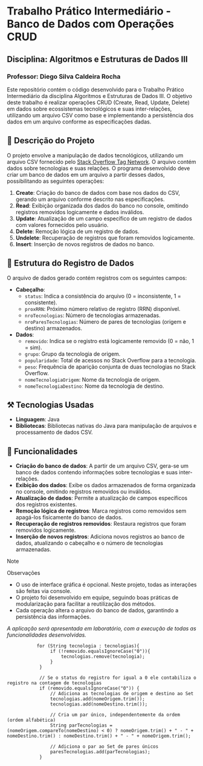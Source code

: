 # Trabalho Prático Intermediário - Banco de Dados com Operações CRUD

## **Disciplina**: Algoritmos e Estruturas de Dados III

### Professor: Diego Silva Caldeira Rocha

Este repositório contém o código desenvolvido para o Trabalho Prático Intermediário da disciplina Algoritmos e Estruturas de Dados III. O objetivo deste trabalho é realizar operações CRUD (Create, Read, Update, Delete) em dados sobre ecossistemas tecnológicos e suas inter-relações, utilizando um arquivo CSV como base e implementando a persistência dos dados em um arquivo conforme as especificações dadas.

## 📝 Descrição do Projeto

O projeto envolve a manipulação de dados tecnológicos, utilizando um arquivo CSV fornecido pelo [Stack Overflow Tag Network](https://www.kaggle.com/datasets/stackoverflow/stack-overflow-tag-network?select=stack_network_nodes.csv). O arquivo contém dados sobre tecnologias e suas relações. O programa desenvolvido deve criar um banco de dados em um arquivo a partir desses dados, possibilitando as seguintes operações:

1. **Create**: Criação do banco de dados com base nos dados do CSV, gerando um arquivo conforme descrito nas especificações.
2. **Read**: Exibição organizada dos dados do banco no console, omitindo registros removidos logicamente e dados inválidos.
3. **Update**: Atualização de um campo específico de um registro de dados com valores fornecidos pelo usuário.
4. **Delete**: Remoção lógica de um registro de dados.
5. **Undelete**: Recuperação de registros que foram removidos logicamente.
6. **Insert**: Inserção de novos registros de dados no banco.

## 🎲 Estrutura do Registro de Dados

O arquivo de dados gerado contém registros com os seguintes campos:

- **Cabeçalho**:
  - ```status```: Indica a consistência do arquivo (0 = inconsistente, 1 = consistente).
  - ```proxRRN```: Próximo número relativo de registro (RRN) disponível.
  - ```nroTecnologias```: Número de tecnologias armazenadas.
  - ```nroParesTecnologias```: Número de pares de tecnologias (origem e destino) armazenados.
- **Dados**:
  - ```removido```: Indica se o registro está logicamente removido (0 = não, 1 = sim).
  - ```grupo```: Grupo da tecnologia de origem.
  - ```popularidade```: Total de acessos no Stack Overflow para a tecnologia.
  - ```peso```: Frequência de aparição conjunta de duas tecnologias no Stack Overflow.
  - ```nomeTecnologiaOrigem```: Nome da tecnologia de origem.
  - ```nomeTecnologiaDestino```: Nome da tecnologia de destino.

## ⚒️ Tecnologias Usadas

- **Linguagem**: Java
- **Bibliotecas**: Bibliotecas nativas do Java para manipulação de arquivos e processamento de dados CSV.

## 🎯 Funcionalidades

- **Criação do banco de dados**: A partir de um arquivo CSV, gera-se um banco de dados contendo informações sobre tecnologias e suas inter-relações.
- **Exibição dos dados**: Exibe os dados armazenados de forma organizada no console, omitindo registros removidos ou inválidos.
- **Atualização de dados**: Permite a atualização de campos específicos dos registros existentes.
- **Remoção lógica de registros**: Marca registros como removidos sem apagá-los fisicamente do banco de dados.
- **Recuperação de registros removidos**: Restaura registros que foram removidos logicamente.
- **Inserção de novos registros**: Adiciona novos registros ao banco de dados, atualizando o cabeçalho e o número de tecnologias armazenadas.

> [!NOTE]
> Observações
>
> - O uso de interface gráfica é opcional. Neste projeto, todas as interações são feitas via console.
> - O projeto foi desenvolvido em equipe, seguindo boas práticas de modularização para facilitar a reutilização dos métodos.
> - Cada operação altera o arquivo do banco de dados, garantindo a persistência das informações.

*A aplicação será apresentada em laboratório, com a execução de todas as funcionalidades desenvolvidas.*





               for (String tecnologia : tecnologias){
                    if (!removido.equalsIgnoreCase("0")){
                        tecnologias.remove(tecnologia);
                    }
                }

                // Se o status do registro for igual a 0 ele contabiliza o registro na contagem de tecnologias
                if (removido.equalsIgnoreCase("0")) {
                    // Adiciona as tecnologias de origem e destino ao Set
                    tecnologias.add(nomeOrigem.trim());
                    tecnologias.add(nomeDestino.trim());

                    // Cria um par único, independentemente da ordem (ordem alfabética)
                    String parTecnologias = (nomeOrigem.compareTo(nomeDestino) < 0) ? nomeOrigem.trim() + " - " + nomeDestino.trim() : nomeDestino.trim() + " - " + nomeOrigem.trim();

                    // Adiciona o par ao Set de pares únicos
                    paresTecnologias.add(parTecnologias);
                }
